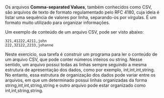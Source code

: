 Os arquivos **Comma-separated Values**, também conhecidos como CSV, são arquivos de texto de formato regulamentado pelo RFC 4180, cuja ideia é listar uma sequência de valores por linha, separando-os por vírgulas. É um formato muito utilizado para organizar informações.

Um exemplo de conteúdo de um arquivo CSV, pode ser visto abaixo:

```
321,41222,4211,john
222,32122,2233,johanne
```

Neste exercício, sua tarefa é construir um programa para ler o conteúdo de um arquivo CSV, que pode conter números inteiros ou string. Nesse sentido, um arquivo possui todas as linhas sempre seguindo a mesma estrutura de apresentação dos dados, como por exemplo, int,int,int,string. No entanto, essa estrutura de organização dos dados pode variar entre os arquivos, em que um determinado possui linhas organizadas da forma string,int,int,string,string e outro arquivo pode estar organizado como int,int,string,string.
